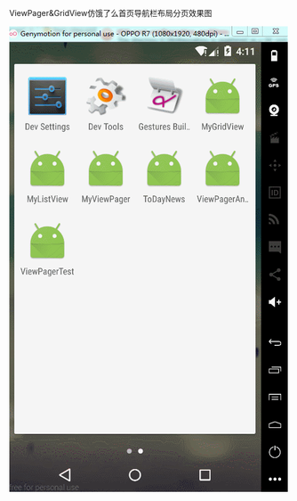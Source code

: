 ViewPager&GridView仿饿了么首页导航栏布局分页效果图

![image](https://github.com/ALx8023/ViewPager-GridView/blob/master/gif/viewpager%26gridview.gif)